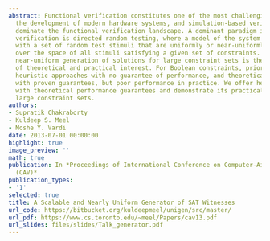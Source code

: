 ```yaml
---
abstract: Functional verification constitutes one of the most challenging tasks in
  the development of modern hardware systems, and simulation-based verification techniques
  dominate the functional verification landscape. A dominant paradigm in simulation-based
  verification is directed random testing, where a model of the system is simulated
  with a set of random test stimuli that are uniformly or near-uniformly distributed
  over the space of all stimuli satisfying a given set of constraints. Uniform or
  near-uniform generation of solutions for large constraint sets is therefore a problem
  of theoretical and practical interest. For Boolean constraints, prior work offered
  heuristic approaches with no guarantee of performance, and theoretical approaches
  with proven guarantees, but poor performance in practice. We offer here a new approach
  with theoretical performance guarantees and demonstrate its practical utility on
  large constraint sets.
authors:
- Supratik Chakraborty
- Kuldeep S. Meel
- Moshe Y. Vardi
date: 2013-07-01 00:00:00
highlight: true
image_preview: ''
math: true
publication: In *Proceedings of International Conference on Computer-Aided Verification
  (CAV)*
publication_types:
- '1'
selected: true
title: A Scalable and Nearly Uniform Generator of SAT Witnesses
url_code: https://bitbucket.org/kuldeepmeel/unigen/src/master/
url_pdf: https://www.cs.toronto.edu/~meel/Papers/cav13.pdf
url_slides: files/slides/Talk_generator.pdf
---
```


